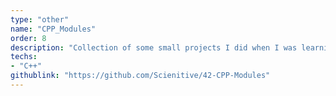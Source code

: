 ```yaml
---
type: "other"
name: "CPP_Modules"
order: 8
description: "Collection of some small projects I did when I was learning about Object-Oriented Programming with C++."
techs:
- "C++"
githublink: "https://github.com/Scienitive/42-CPP-Modules"
---
```

